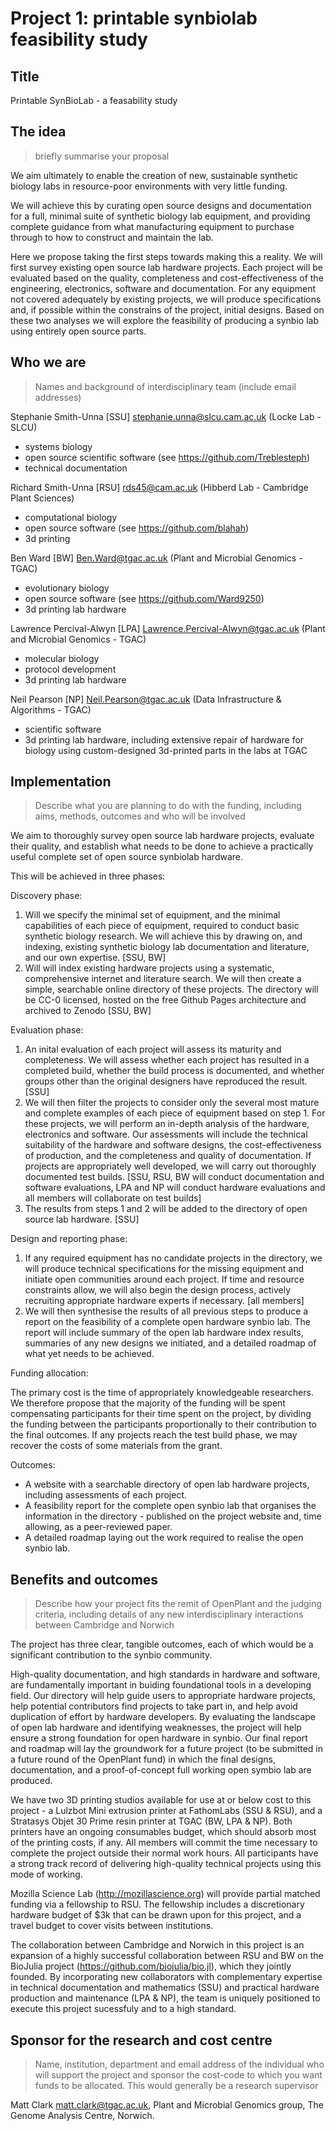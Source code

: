 # Project 1: printable synbiolab feasibility study

## Title

Printable SynBioLab - a feasability study

## The idea

> briefly summarise your proposal

We aim ultimately to enable the creation of new, sustainable synthetic biology labs in resource-poor environments with very little funding.

We will achieve this by curating open source designs and documentation for a full, minimal suite of synthetic biology lab equipment, and providing complete guidance from what manufacturing equipment to purchase through to how to construct and maintain the lab.

Here we propose taking the first steps towards making this a reality. We will first survey existing open source lab hardware projects. Each project will be evaluated based on the quality, completeness and cost-effectiveness of the engineering, electronics, software and documentation. For any equipment not covered adequately by existing projects, we will produce specifications and, if possible within the constrains of the project, initial designs. Based on these two analyses we will explore the feasibility of producing a synbio lab using entirely open source parts.

## Who we are

> Names and background of interdisciplinary team (include email addresses)

Stephanie Smith-Unna [SSU] <stephanie.unna@slcu.cam.ac.uk> (Locke Lab - SLCU)
  - systems biology
  - open source scientific software (see https://github.com/Treblesteph)
  - technical documentation

Richard Smith-Unna [RSU] <rds45@cam.ac.uk> (Hibberd Lab - Cambridge Plant Sciences)
  - computational biology
  - open source software (see https://github.com/blahah)
  - 3d printing

Ben Ward [BW] <Ben.Ward@tgac.ac.uk> (Plant and Microbial Genomics - TGAC)
  - evolutionary biology
  - open source software (see https://github.com/Ward9250)
  - 3d printing lab hardware

Lawrence Percival-Alwyn [LPA] <Lawrence.Percival-Alwyn@tgac.ac.uk> (Plant and Microbial Genomics - TGAC)
  - molecular biology
  - protocol development
  - 3d printing lab hardware

Neil Pearson [NP] <Neil.Pearson@tgac.ac.uk> (Data Infrastructure & Algorithms - TGAC)
  - scientific software
  - 3d printing lab hardware, including extensive repair of hardware for biology using custom-designed 3d-printed parts in the labs at TGAC

## Implementation

> Describe what you are planning to do with the funding, including aims, methods, outcomes and who will be involved

We aim to thoroughly survey open source lab hardware projects, evaluate their quality, and establish what needs to be done to achieve a practically useful complete set of open source synbiolab hardware.

This will be achieved in three phases:

Discovery phase:

1. Will we specify the minimal set of equipment, and the minimal capabilities of each piece of equipment, required to conduct basic synthetic biology research. We will achieve this by drawing on, and indexing, existing synthetic biology lab documentation and literature, and our own expertise. [SSU, BW]
2. Will will index existing hardware projects using a systematic, comprehensive internet and literature search. We will then create a simple, searchable online directory of these projects. The directory will be CC-0 licensed, hosted on the free Github Pages architecture and archived to Zenodo [SSU, BW]

Evaluation phase:

1. An inital evaluation of each project will assess its maturity and completeness. We will assess whether each project has resulted in a completed build, whether the build process is documented, and whether groups other than the original designers have reproduced the result. [SSU]
2. We will then filter the projects to consider only the several most mature and complete examples of each piece of equipment based on step 1. For these projects, we will perform an in-depth analysis of the hardware, electronics and software. Our assessments will include the technical suitability of the hardware and software designs, the cost-effectiveness of production, and the completeness and quality of documentation. If projects are appropriately well developed, we will carry out thoroughly documented test builds. [SSU, RSU, BW will conduct documentation and software evaluations, LPA and NP will conduct hardware evaluations and all members will collaborate on test builds]
3. The results from steps 1 and 2 will be added to the directory of open source lab hardware. [SSU]

Design and reporting phase:

1. If any required equipment has no candidate projects in the directory, we will produce technical specifications for the missing equipment and initiate open communities around each project. If time and resource constraints allow, we will also begin the design process, actively recruiting appropriate hardware experts if necessary. [all members]
2. We will then synthesise the results of all previous steps to produce a report on the feasibility of a complete open hardware synbio lab. The report will include summary of the open lab hardware index results, summaries of any new designs we initiated, and a detailed roadmap of what yet needs to be achieved.

Funding allocation:

The primary cost is the time of appropriately knowledgeable researchers. We therefore propose that the majority of the funding will be spent compensating participants for their time spent on the project, by dividing the funding between the participants proportionally to their contribution to the final outcomes. If any projects reach the test build phase, we may recover the costs of some materials from the grant.

Outcomes:

- A website with a searchable directory of open lab hardware projects, including assessments of each project.
- A feasibility report for the complete open synbio lab that organises the information in the directory - published on the project website and, time allowing, as a peer-reviewed paper.
- A detailed roadmap laying out the work required to realise the open synbio lab.

## Benefits and outcomes

> Describe how your project fits the remit of OpenPlant and the judging criteria, including details of any new interdisciplinary interactions between Cambridge and Norwich

The project has three clear, tangible outcomes, each of which would be a significant contribution to the synbio community.

High-quality documentation, and high standards in hardware and software, are fundamentally important in buiding foundational tools in a developing field. Our directory will help guide users to appropriate hardware projects, help potential contributors find projects to take part in, and help avoid duplication of effort by hardware developers. By evaluating the landscape of open lab hardware and identifying weaknesses, the project will help ensure a strong foundation for open hardware in synbio. Our final report and roadmap will lay the groundwork for a future project (to be submitted in a future round of the OpenPlant fund) in which the final designs, documentation, and a proof-of-concept full working open symbio lab are produced.

We have two 3D printing studios available for use at or below cost to this project - a Lulzbot Mini extrusion printer at FathomLabs (SSU & RSU), and a Stratasys Objet 30 Prime resin printer at TGAC (BW, LPA & NP). Both printers have an ongoing consumables budget, which should absorb most of the printing costs, if any. All members will commit the time necessary to complete the project outside their normal work hours. All participants have a strong track record of delivering high-quality technical projects using this mode of working.

Mozilla Science Lab (http://mozillascience.org) will provide partial matched funding via a fellowship to RSU. The fellowship includes a discretionary hardware budget of $3k that can be drawn upon for this project, and a travel budget to cover visits between institutions.

The collaboration between Cambridge and Norwich in this project is an expansion of a highly successful collaboration between RSU and BW on the BioJulia project (https://github.com/biojulia/bio.jl), which they jointly founded. By incorporating new collaborators with complementary expertise in technical documentation and mathematics (SSU) and practical hardware production and maintenance (LPA & NP), the team is uniquely positioned to execute this project sucessfuly and to a high standard.

## Sponsor for the research and cost centre

> Name, institution, department and email address of the individual who will support the project and sponsor the cost-code to which you want funds to be allocated. This would generally be a research supervisor

Matt Clark <matt.clark@tgac.ac.uk>, Plant and Microbial Genomics group, The Genome Analysis Centre, Norwich.
